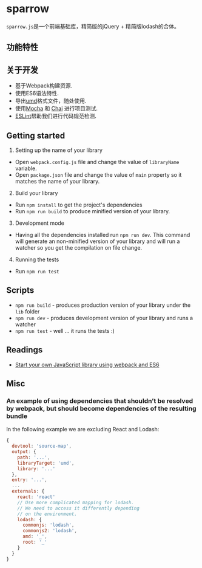 # sparrow

`sparrow.js`是一个前端基础库，精简版的jQuery + 精简版lodash的合体。

## 功能特性

## 关于开发

* 基于Webpack构建资源.
* 使用ES6语法特性.
* 导出[umd](https://github.com/umdjs/umd)格式文件，随处使用.
* 使用[Mocha](http://mochajs.org/) 和 [Chai](http://chaijs.com/) 进行项目测试.
* [ESLint](http://eslint.org/)帮助我们进行代码规范检测.

## Getting started

1. Setting up the name of your library
  * Open `webpack.config.js` file and change the value of `libraryName` variable.
  * Open `package.json` file and change the value of `main` property so it matches the name of your library.
2. Build your library
  * Run `npm install` to get the project's dependencies
  * Run `npm run build` to produce minified version of your library.
3. Development mode
  * Having all the dependencies installed run `npm run dev`. This command will generate an non-minified version of your library and will run a watcher so you get the compilation on file change.
4. Running the tests
  * Run `npm run test`

## Scripts

* `npm run build` - produces production version of your library under the `lib` folder
* `npm run dev` - produces development version of your library and runs a watcher
* `npm run test` - well ... it runs the tests :)

## Readings

* [Start your own JavaScript library using webpack and ES6](http://krasimirtsonev.com/blog/article/javascript-library-starter-using-webpack-es6)

## Misc

### An example of using dependencies that shouldn’t be resolved by webpack, but should become dependencies of the resulting bundle

In the following example we are excluding React and Lodash:

```js
{
  devtool: 'source-map',
  output: {
    path: '...',
    libraryTarget: 'umd',
    library: '...'
  },
  entry: '...',
  ...
  externals: {
    react: 'react'
    // Use more complicated mapping for lodash.
    // We need to access it differently depending
    // on the environment.
    lodash: {
      commonjs: 'lodash',
      commonjs2: 'lodash',
      amd: '_',
      root: '_'
    }
  }
}
```
